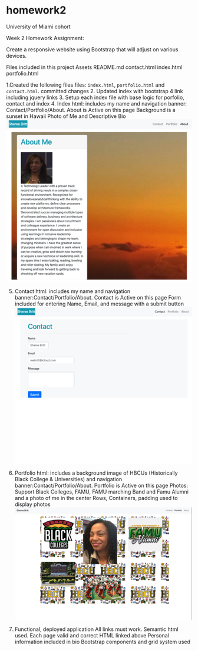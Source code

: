 # homework2

University of Miami cohort 

Week 2 Homework Assignment:

Create a responsive website using Bootstrap that will adjust on various devices. 

Files included in this project 
Assets		README.md	contact.html	index.html	portfolio.html

1.Created the following files files: `index.html`, `portfolio.html` and `contact.html`. committed changes
2. Updated index with bootstrap 4 link including jquery links
3. Setup each index file with base logic for porfolio, contact and index
4. Index html: includes my name and navigation banner: Contact/Portfolio/About. About is Active on this page
    Background is a sunset in Hawaii
    Photo of Me and Descriptive Bio
      <img src="./Assets/Images/Screen_About_Me.png">

5. Contact html: includes my name and navigation banner:Contact/Portfolio/About. Contact is Active on this page
    Form included for entering Name, Email, and message with a submit button
        <img src="./Assets/Images/Screen_Contact.png">

6. Portfolio html: includes a background image of HBCUs (Historically Black College & Universities) and navigation banner:Contact/Portfolio/About. Portfolio is Active on this page
    Photos: Support Black Colleges, FAMU, FAMU marching Band and Famu Alumni and a photo of me in the center
    Rows, Containers, padding used to display photos
       <img src="./Assets/Images/Screen_Portfolio.png">

7. Functional, deployed application
    All links must work.
    Semantic html used.
    Each page valid and correct HTML linked above
    Personal information included in bio
    Bootstrap components and grid system used

